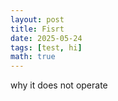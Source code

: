 ```yaml
---
layout: post
title: Fisrt
date: 2025-05-24
tags: [test, hi]
math: true 
---
```


why it does not operate
